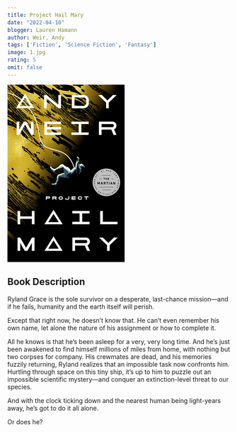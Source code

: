 ```yaml
---
title: Project Hail Mary
date: "2022-04-10"
blogger: Lauren Hamann
author: Weir, Andy
tags: ['Fiction', 'Science Fiction', 'Fantasy']
image: 1.jpg
rating: 5
omit: false
---
```


![Book Cover](1.jpg)

## Book Description

Ryland Grace is the sole survivor on a desperate, last-chance mission—and if he fails, humanity and the earth itself will perish.

Except that right now, he doesn’t know that. He can’t even remember his own name, let alone the nature of his assignment or how to complete it.

All he knows is that he’s been asleep for a very, very long time. And he’s just been awakened to find himself millions of miles from home, with nothing but two corpses for company.
His crewmates are dead, and his memories fuzzily returning, Ryland realizes that an impossible task now confronts him. Hurtling through space on this tiny ship, it’s up to him to puzzle out an impossible scientific mystery—and conquer an extinction-level threat to our species.

And with the clock ticking down and the nearest human being light-years away, he’s got to do it all alone.

Or does he?